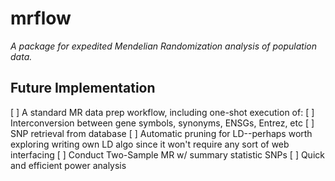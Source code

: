 # mrflow
*A package for expedited Mendelian Randomization analysis of population data.*

## Future Implementation
[ ] A standard MR data prep workflow, including one-shot execution of:
	[ ] Interconversion between gene symbols, synonyms, ENSGs, Entrez, etc
	[ ] SNP retrieval from database
	[ ] Automatic pruning for LD--perhaps worth exploring writing own LD algo since it won't require any sort of web interfacing
	[ ] Conduct Two-Sample MR w/ summary statistic SNPs
	[ ] Quick and efficient power analysis 
